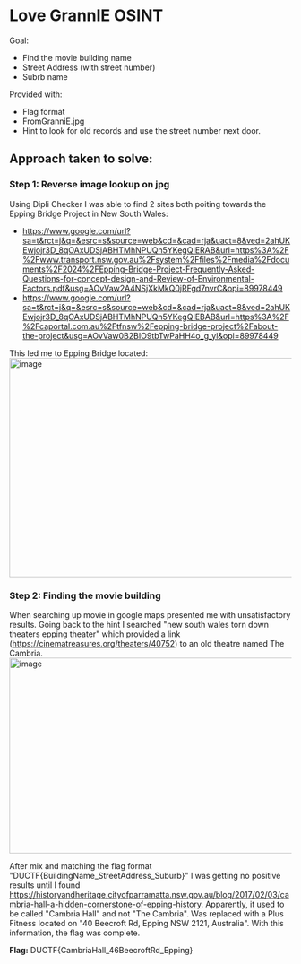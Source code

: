 # Love GrannIE OSINT
Goal:
- Find the movie building name
- Street Address (with street number)
- Subrb name   

Provided with:
- Flag format
- FromGranniE.jpg
- Hint to look for old records and use the street number next door.

## Approach taken to solve:   
### Step 1: Reverse image lookup on jpg   
Using Dipli Checker I was able to find 2 sites both poiting towards the Epping Bridge Project in New South Wales:
- https://www.google.com/url?sa=t&rct=j&q=&esrc=s&source=web&cd=&cad=rja&uact=8&ved=2ahUKEwjojr3D_8qOAxUDSjABHTMhNPUQn5YKegQIERAB&url=https%3A%2F%2Fwww.transport.nsw.gov.au%2Fsystem%2Ffiles%2Fmedia%2Fdocuments%2F2024%2FEpping-Bridge-Project-Frequently-Asked-Questions-for-concept-design-and-Review-of-Environmental-Factors.pdf&usg=AOvVaw2A4NSjXkMkQ0jRFgd7nvrC&opi=89978449
- https://www.google.com/url?sa=t&rct=j&q=&esrc=s&source=web&cd=&cad=rja&uact=8&ved=2ahUKEwjojr3D_8qOAxUDSjABHTMhNPUQn5YKegQIEBAB&url=https%3A%2F%2Fcaportal.com.au%2Ftfnsw%2Fepping-bridge-project%2Fabout-the-project&usg=AOvVaw0B2BIO9tbTwPaHH4o_g_yl&opi=89978449

This led me to Epping Bridge located:   
<img width="703" height="391" alt="image" src="https://github.com/user-attachments/assets/1e288964-f55d-4462-8ebf-68264b9670d3" />   
### Step 2: Finding the movie building   
When searching up movie in google maps presented me with unsatisfactory results. Going back to the hint I searched "new south wales torn down theaters epping theater" which provided a link (https://cinematreasures.org/theaters/40752) to an old theatre named The Cambria.   
<img width="646" height="349" alt="image" src="https://github.com/user-attachments/assets/46a56ba9-9a58-4bff-86cb-4a88ed410288" />   

After mix and matching the flag format "DUCTF{BuildingName_StreetAddress_Suburb}" I was getting no positive results until I found https://historyandheritage.cityofparramatta.nsw.gov.au/blog/2017/02/03/cambria-hall-a-hidden-cornerstone-of-epping-history. Apparently, it used to be called "Cambria Hall" and not "The Cambria". Was replaced with a Plus Fitness located on "40 Beecroft Rd, Epping NSW 2121, Australia". With this information, the flag was complete.

**Flag:** DUCTF{CambriaHall_46BeecroftRd_Epping}


